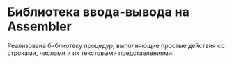 # Библиотека ввода-вывода на Assembler
  Реализована библиотеку процедур, выполняющие простые действия со строками, числами и их текстовыми представлениями.
